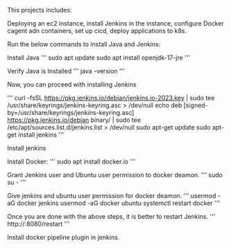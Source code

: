 This projects includes:

Deploying an ec2 instance, install Jenkins in the instance, configure Docker cagent adn containers, set up cicd, deploy applications to k8s.

Run the below commands to install Java and Jenkins:

Install Java
'''
    sudo apt update
    sudo apt install openjdk-17-jre
'''

Verify Java is Installed
'''
    java -version
'''

Now, you can proceed with installing Jenkins

'''
    curl -fsSL https://pkg.jenkins.io/debian/jenkins.io-2023.key | sudo tee \
    /usr/share/keyrings/jenkins-keyring.asc > /dev/null
    echo deb [signed-by=/usr/share/keyrings/jenkins-keyring.asc] \
    https://pkg.jenkins.io/debian binary/ | sudo tee \
    /etc/apt/sources.list.d/jenkins.list > /dev/null
    sudo apt-get update
    sudo apt-get install jenkins
'''

Install jenkins

Install Docker:
'''
    sudo apt install docker.io
'''

Grant Jenkins user and Ubuntu user permission to docker deamon.
'''
    sudo su - 
'''

Give jenkins and ubuntu user permission for docker deamon.
'''
    usermod -aG docker jenkins
    usermod -aG docker ubuntu
    systemctl restart docker
'''

Once you are done with the above steps, it is better to restart Jenkins.
'''
    http://<ec2-instance-public-ip>:8080/restart
'''

Install docker pipeline plugin in jenkins.

